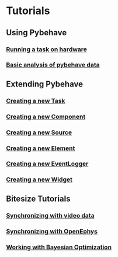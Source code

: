 # Tutorials

## Using Pybehave

### [Running a task on hardware](task_on_hardware.md)

### [Basic analysis of pybehave data]()

## Extending Pybehave

### [Creating a new Task]()

### [Creating a new Component]()

### [Creating a new Source]()

### [Creating a new Element]()

### [Creating a new EventLogger]()

### [Creating a new Widget]()

## Bitesize Tutorials

### [Synchronizing with video data]()

### [Synchronizing with OpenEphys]()

### [Working with Bayesian Optimization]()